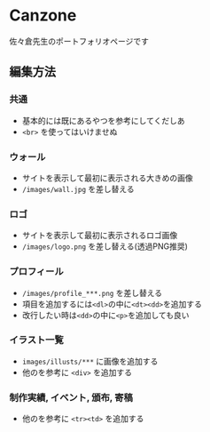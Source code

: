 # Canzone
佐々倉先生のポートフォリオページです

## 編集方法
### 共通
- 基本的には既にあるやつを参考にしてくだしあ
- `<br>` を使ってはいけませぬ

### ウォール
- サイトを表示して最初に表示される大きめの画像
- `/images/wall.jpg` を差し替える

### ロゴ
- サイトを表示して最初に表示されるロゴ画像
- `/images/logo.png` を差し替える(透過PNG推奨)

### プロフィール
- `/images/profile_***.png` を差し替える
- 項目を追加するには`<dl>`の中に`<dt><dd>`を追加する
- 改行したい時は`<dd>`の中に`<p>`を追加しても良い

### イラスト一覧
- `images/illusts/***` に画像を追加する
- 他のを参考に `<div>` を追加する

### 制作実績, イベント, 頒布, 寄稿
- 他のを参考に `<tr><td>` を追加する
